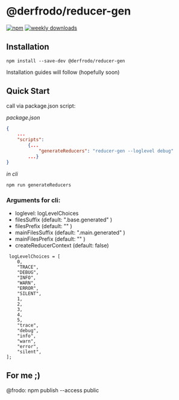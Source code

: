 # @derfrodo/reducer-gen

[![npm](https://img.shields.io/npm/v/@derfrodo/reducer-gen)](https://www.npmjs.com/package/@derfrodo/reducer-gen) 
[![weekly downloads](https://img.shields.io/npm/dw/@derfrodo/reducer-gen)](https://www.npmjs.com/package/@derfrodo/reducer-gen)
## Installation
```
npm install --save-dev @derfrodo/reducer-gen
```

Installation guides will follow (hopefully soon)

## Quick Start
call via package.json script:  

*package.json*
``` json 
{
    ...
    "scripts":
        {...
            "generateReducers": "reducer-gen --loglevel debug"
        ...}
}
```
*in cli*
``` cli 
npm run generateReducers
```


### Arguments for cli:

-   loglevel: logLevelChoices
-   filesSuffix (default: ".base.generated" )
-   filesPrefix (default: "" )
-   mainFilesSuffix (default: ".main.generated" )
-   mainFilesPrefix (default: "" )
-   createReducerContext (default: false)

```
 logLevelChoices = [
    0,
    "TRACE",
    "DEBUG",
    "INFO",
    "WARN",
    "ERROR",
    "SILENT",
    1,
    2,
    3,
    4,
    5,
    "trace",
    "debug",
    "info",
    "warn",
    "error",
    "silent",
];
```

## For me ;)

@frodo: npm publish --access public
